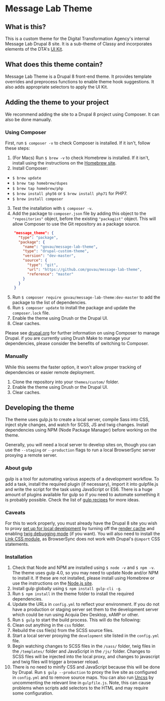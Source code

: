 # Message Lab Theme
## What is this?
This is a custom theme for the Digital Transformation Agency's internal Message Lab Drupal 8 site. It is a sub-theme of Classy and incorporates elements of the DTA's [UI Kit](https://github.com/govau/uikit).

## What does this theme contain?
Message Lab Theme is a Drupal 8 front-end theme. It provides template overrides and preprocess functions to enable theme hook suggestions. It also adds appropriate selectors to apply the UI Kit.

## Adding the theme to your project
We recommend adding the site to a Drupal 8 project using Composer. It can also be done manually.

### Using Composer
First, run `$ composer -v` to check Composer is installed. If it isn't, follow these steps:
1. (For Macs) Run `$ brew -v` to check Homebrew is installed. If it isn't, install using the instructions on the [Homebrew site](https://brew.sh/).
2. Install Composer:
  * `$ brew update`
  * `$ brew tap homebrew/dupes`
  * `$ brew tap homebrew/php`
  * `$ brew install php56` or `$ brew install php71` for PHP7.
  * `$ brew install composer`
3. Test the installation with `$ composer -v`.
4. Add the package to `composer.json` file by adding this object to the `"repositories"` object, before the existing `"packagist"` object. This will allow Composer to use the Git repository as a package source.
```json
    "message_theme": {
      "type": "package",
      "package": {
        "name": "govau/message-lab-theme",
        "type": "drupal-custom-theme",
        "version": "dev-master",
        "source": {
          "type": "git",
          "url": "https://github.com/govau/message-lab-theme",
          "reference": "master"
        }
      }
    }
```
5. Run `$ composer require govau/message-lab-theme:dev-master` to add the package to the list of dependencies.
6. Run `$ composer update` to install the package and update the `composer.lock` file.
7. Enable the theme using Drush or the Drupal UI.
8. Clear caches.

Please see [drupal.org](https://www.drupal.org/docs/develop/using-composer) for further information on using Composer to manage Drupal. if you are currently using Drush Make to manage your dependencies, please consider the benefits of switching to Composer.

### Manually
While this seems the faster option, it won't allow proper tracking of dependencies or easier remote deployment.
1. Clone the repository into your `themes/custom/` folder.
2. Enable the theme using Drush or the Drupal UI.
3. Clear caches.

## Developing the theme
The theme uses gulp.js to create a local server, compile Sass into CSS, inject style changes, and watch for SCSS, JS and twig changes. Install dependencies using NPM (Node Package Manager) before working on the theme.

Generally, you will need a local server to develop sites on, though you can use the `--staging` or `--production` flags to run a local BrowserSync server proxying a remote server.

### About gulp

gulp is a tool for automating various aspects of a development workflow. To add a task, install the required plugin (if necessary), import it into gulpfile.js and write the script for the task using JavaScript or ES6. There is a huge amount of plugins available for gulp so if you need to automate something it is probably possible. Check the list of [gulp recipes](https://github.com/gulpjs/gulp/tree/master/docs/recipes) for more ideas.

### Caveats
For this to work properly, you must already have the Drupal 8 site you wish to proxy [set up for local development](https://www.chapterthree.com/blog/how-to-turn-off-drupal-8-caching) by turning off the [render cache](https://api.drupal.org/api/drupal/core!lib!Drupal!Core!Render!theme.api.php/group/theme_render/8.2.x#sec_caching) and enabling [twig debugging mode](https://www.drupal.org/docs/8/theming/twig/debugging-twig-templates) (if you want). You will also need to install the [Link CSS module](https://www.drupal.org/project/link_css), as BrowserSync does not work with Drupal's `@import` CSS statements.

### Installation

1. Check that Node and NPM are installed using `$ node -v` and `$ npm -v`. The theme uses gulp 4.0, so you may need to update Node and/or NPM to install it. If these are not installed, please install using Homebrew or use the instructions on the [Node.js site](https://nodejs.org/en/).
2. Install gulp globally using `$ npm install gulp-cli -g`.
3. Run `$ npm install` in the theme folder to install the required dependencies.
4. Update the URLs in `config.yml` to reflect your environment. If you do not have a production or staging server set them to the development server which could be run using Acquia Dev Desktop, xAMP or other.
5. Run `$ gulp` to start the build process. This will do the following:
  1. Clean out anything in the `css` folder.
  2. Rebuild the css file(s) from the SCSS source files.
  3. Start a local server proxying the `development` site listed in the `config.yml` file.
  4. Begin watching changes to SCSS files in the `/sass/` folder, twig files in the `/templates/` folder and JavaScript in the `/js/` folder. Changes to SCSS files will be injected into the local proxy, and changes to javascript and twig files will trigger a browser reload.
6. There is no need to minify CSS and JavaScript because this will be done by Drupal. Run `$ gulp --production` to proxy the live site as configured in `config.yml` and to remove source maps. You can also run [Uncss](https://github.com/giakki/uncss) by uncommenting the relevant line in `gulpfile.js`. Note, this can cause problems when scripts add selectors to the HTML and may require some configuration.

